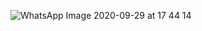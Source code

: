 ![WhatsApp Image 2020-09-29 at 17 44 14](https://user-images.githubusercontent.com/57490700/100462008-598d3f00-30a8-11eb-8cf0-1becb0821c26.jpeg)
